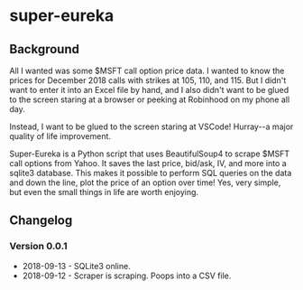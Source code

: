 # super-eureka

## Background
All I wanted was some $MSFT call option price data. I wanted to know the prices for December 2018 calls with strikes at 105, 110, and 115. But I didn't want to enter it into an Excel file by hand, and I also didn't want to be glued to the screen staring at a browser or peeking at Robinhood on my phone all day. 

Instead, I want to be glued to the screen staring at VSCode! Hurray--a major quality of life improvement. 

Super-Eureka is a Python script that uses BeautifulSoup4 to scrape $MSFT call options from Yahoo. It saves the last price, bid/ask, IV, and more into a sqlite3 database. This makes it possible to perform SQL queries on the data and down the line, plot the price of an option over time! Yes, very simple, but even the small things in life are worth enjoying.

## Changelog
### Version 0.0.1
- 2018-09-13 - SQLite3 online.
- 2018-09-12 - Scraper is scraping. Poops into a CSV file.
